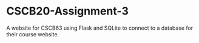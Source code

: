 # CSCB20-Assignment-3
A website for CSCB63 using Flask and SQLite to connect to a database for their course website.
